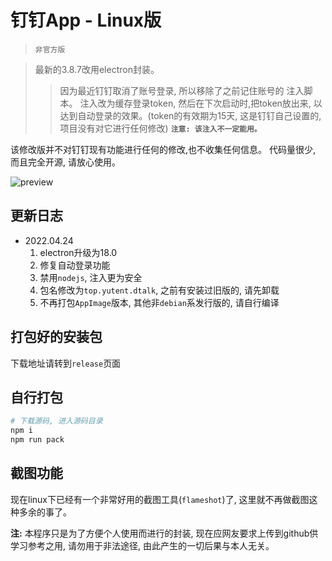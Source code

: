 # 钉钉App - Linux版
> `非官方版`

> 最新的3.8.7改用electron封装。
>> 因为最近钉钉取消了账号登录, 所以移除了之前记住账号的 注入脚本。
>> 注入改为缓存登录token, 然后在下次启动时,把token放出来, 以达到自动登录的效果。(token的有效期为15天, 这是钉钉自己设置的, 项目没有对它进行任何修改)
>> **`注意: 该注入不一定能用。`**

该修改版并不对钉钉现有功能进行任何的修改,也不收集任何信息。
代码量很少, 而且完全开源, 请放心使用。



![preview](./preview.png)


## 更新日志

- 2022.04.24
  1. electron升级为18.0
  2. 修复自动登录功能
  3. 禁用`nodejs`, 注入更为安全
  4. 包名修改为`top.yutent.dtalk`, 之前有安装过旧版的, 请先卸载
  5. 不再打包`AppImage`版本, 其他非`debian`系发行版的, 请自行编译


## 打包好的安装包

下载地址请转到`release`页面


## 自行打包
```bash
# 下载源码, 进入源码目录
npm i
npm run pack
```

## 截图功能
现在linux下已经有一个非常好用的截图工具(`flameshot`)了, 这里就不再做截图这种多余的事了。





**注:** 本程序只是为了方便个人使用而进行的封装, 现在应网友要求上传到github供学习参考之用, 请勿用于非法途径, 由此产生的一切后果与本人无关。
